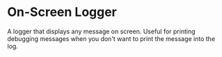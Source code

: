 # On-Screen Logger
A logger that displays any message on screen. Useful for printing debugging messages when you don't want to print the message into the log.
